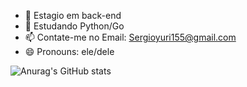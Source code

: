 - 🔭 Estagio em back-end
- 🌱 Estudando Python/Go
- 📫 Contate-me no Email: Sergioyuri155@gmail.com
- 😄 Pronouns: ele/dele

![Anurag's GitHub stats](https://github-readme-stats.vercel.app/api?username=SergioYyuri&show_icons=true&theme=radical)

